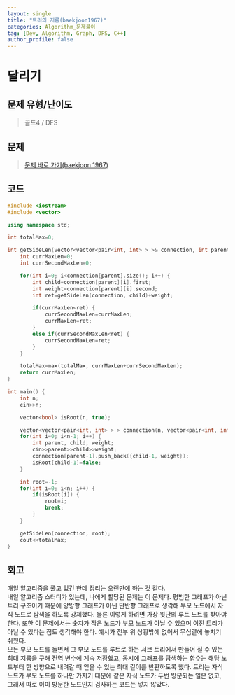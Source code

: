 ```yaml
---
layout: single
title: "트리의 지름(baekjoon1967)"
categories: Algorithm_문제풀이
tag: [Dev, Algorithm, Graph, DFS, C++]
author_profile: false
---
```


# 달리기

## 문제 유형/난이도
>골드4 / DFS

## 문제
> <a href="https://www.acmicpc.net/problem/1967">문제 바로 가기(baekjoon 1967)</a>  

## 코드
```c++
#include <iostream>
#include <vector>

using namespace std;

int totalMax=0;

int getSideLen(vector<vector<pair<int, int> > >& connection, int parent) {
    int currMaxLen=0;
    int currSecondMaxLen=0;

    for(int i=0; i<connection[parent].size(); i++) {
        int child=connection[parent][i].first;
        int weight=connection[parent][i].second;
        int ret=getSideLen(connection, child)+weight;

        if(currMaxLen<ret) {
            currSecondMaxLen=currMaxLen;
            currMaxLen=ret;
        }
        else if(currSecondMaxLen<ret) {
            currSecondMaxLen=ret;
        }
    }

    totalMax=max(totalMax, currMaxLen+currSecondMaxLen);
    return currMaxLen;
}

int main() {
    int n;
    cin>>n;

    vector<bool> isRoot(n, true);

    vector<vector<pair<int, int> > > connection(n, vector<pair<int, int> >());
    for(int i=0; i<n-1; i++) {
        int parent, child, weight;
        cin>>parent>>child>>weight;
        connection[parent-1].push_back({child-1, weight});
        isRoot[child-1]=false;
    }

    int root=-1;
    for(int i=0; i<n; i++) {
        if(isRoot[i]) {
            root=i;
            break;
        }
    }

    getSideLen(connection, root);
    cout<<totalMax;
}
```  

## 회고
매일 알고리즘을 풀고 있긴 한데 정리는 오랜만에 하는 것 같다.  
내일 알고리즘 스터디가 있는데, 나에게 할당된 문제는 이 문제다. 평범한 그래프가 아닌 트리 구조이기 때문에 양방향 그래프가 아닌 단반향 그래프로 생각해 부모 노드에서 자식 노드로 탐색을 하도록 강제했다. 물론 이렇게 하려면 가장 윗단의 루트 노트를 찾아야 한다. 또한 이 문제에서는 숫자가 작은 노드가 부모 노드가 아닐 수 있으며 이진 트리가 아닐 수 있다는 점도 생각해야 한다. 예시가 전부 위 상황밖에 없어서 무심결에 놓치기 쉬웠다.  
모든 부모 노드를 돌면서 그 부모 노드를 루트로 하는 서브 트리에서 만들어 질 수 있는 최대 지름을 구해 전역 변수에 계속 저장했고, 동시에 그래프를 탐색하는 함수는 해당 노드부터 한 방향으로 내려갈 때 얻을 수 있는 최대 길이를 반환하도록 했다. 트리는 자식 노드가 부모 노드를 하나만 가지기 때문에 같은 자식 노드가 두번 방문되는 일은 없고, 그래서 따로 이미 방문한 노드인지 검사하는 코드는 넣지 않았다.  